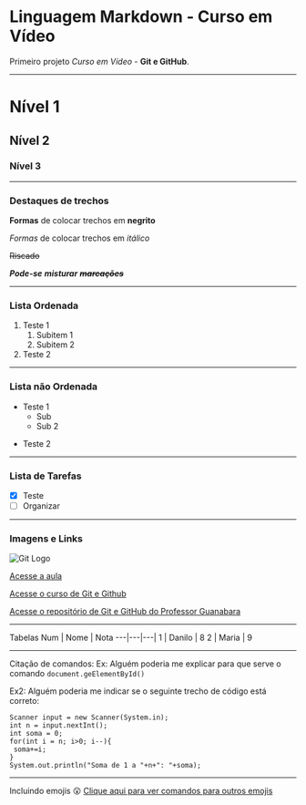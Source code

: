 # Linguagem Markdown - Curso em Vídeo
 Primeiro projeto *Curso em Vídeo* - **Git e GitHub**.
 
***
<!-- Cria linha horizontal -->

# Nível 1
## Nível 2
### Nível 3

---
<!-- Tb cria linha horizontal -->

### Destaques de trechos
**Formas** de colocar trechos em __negrito__

_Formas_ de colocar trechos em *itálico*

~~Riscado~~

__*Pode-se*__ **_misturar_** ~~**_marcações_**~~

---

### Lista Ordenada
1. Teste 1 <!-- Basta ser um número seguido de um ponto para criar um item de uma list -->
   1. Subitem 1 <!-- Para criar um subitem, basta dar 3 espaços no início -->
   1. Subitem 2
8. Teste 2 <!-- Como é um número seguido de um ponto, um item será criado e seguirá a ordem da lista, mesmo que o número utilizado não for o seguinte-->

---

### Lista não Ordenada
* Teste 1
   * Sub
   * Sub 2
- Teste 2

--- 

### Lista de Tarefas
- [x] Teste
- [ ] Organizar

---

### Imagens e Links

![Git Logo](https://sprezzatech.com/wiki/images/thumb/2/29/Git-Logo-2Color.png/400px-Git-Logo-2Color.png)
<!-- recomendado utilizar imagens de no máximo 400 px -->

[Acesse a aula](https://www.youtube.com/watch?v=LntSB-gl-ZI&list=PLHz_AreHm4dm7ZULPAmadvNhH6vk9oNZA&index=10&ab_channel=CursoemV%C3%ADdeo)

[Acesse o curso de Git e Github](https://www.youtube.com/playlist?list=PLHz_AreHm4dm7ZULPAmadvNhH6vk9oNZA)

[Acesse o repositório de Git e GitHub do Professor Guanabara](https://github.com/gustavoguanabara/git-github)

---

Tabelas
Num | Nome | Nota
---|---|---|
1 | Danilo | 8
2 | Maria | 9

---

Citação de comandos:
Ex: Alguém poderia me explicar para que serve o comando `document.geElementById()`

Ex2: Alguém poderia me indicar se o seguinte trecho de código está correto:
```
Scanner input = new Scanner(System.in);
int n = input.nextInt();
int soma = 0;
for(int i = n; i>0; i--){
 soma+=i;
}
System.out.println("Soma de 1 a "+n+": "+soma);
```

---

Incluindo emojis
:open_mouth:
[Clique aqui para ver comandos para outros emojis](https://github.com/ikatyang/emoji-cheat-sheet)
